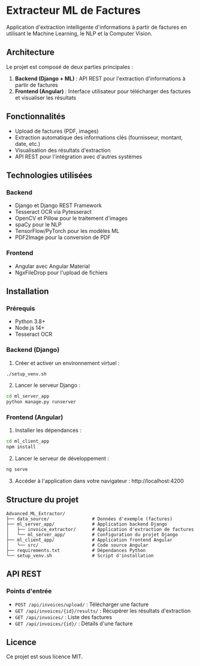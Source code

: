# Extracteur ML de Factures

Application d'extraction intelligente d'informations à partir de factures en utilisant le Machine Learning, le NLP et la Computer Vision.

## Architecture

Le projet est composé de deux parties principales :

1. **Backend (Django + ML)** : API REST pour l'extraction d'informations à partir de factures
2. **Frontend (Angular)** : Interface utilisateur pour télécharger des factures et visualiser les résultats

## Fonctionnalités

- Upload de factures (PDF, images)
- Extraction automatique des informations clés (fournisseur, montant, date, etc.)
- Visualisation des résultats d'extraction
- API REST pour l'intégration avec d'autres systèmes

## Technologies utilisées

### Backend
- Django et Django REST Framework
- Tesseract OCR via Pytesseract
- OpenCV et Pillow pour le traitement d'images
- spaCy pour le NLP
- TensorFlow/PyTorch pour les modèles ML
- PDF2Image pour la conversion de PDF

### Frontend
- Angular avec Angular Material
- NgxFileDrop pour l'upload de fichiers

## Installation

### Prérequis
- Python 3.8+
- Node.js 14+
- Tesseract OCR

### Backend (Django)

1. Créer et activer un environnement virtuel :
```bash
./setup_venv.sh
```

2. Lancer le serveur Django :
```bash
cd ml_server_app
python manage.py runserver
```

### Frontend (Angular)

1. Installer les dépendances :
```bash
cd ml_client_app
npm install
```

2. Lancer le serveur de développement :
```bash
ng serve
```

3. Accéder à l'application dans votre navigateur : http://localhost:4200

## Structure du projet

```
Advanced_ML_Extractor/
├── data_source/                # Données d'exemple (factures)
├── ml_server_app/              # Application backend Django
│   ├── invoice_extractor/      # Application d'extraction de factures
│   └── ml_server_app/          # Configuration du projet Django
├── ml_client_app/              # Application frontend Angular
│   └── src/                    # Code source Angular
├── requirements.txt            # Dépendances Python
└── setup_venv.sh               # Script d'installation
```

## API REST

### Points d'entrée

- `POST /api/invoices/upload/` : Télécharger une facture
- `GET /api/invoices/{id}/results/` : Récupérer les résultats d'extraction
- `GET /api/invoices/` : Liste des factures
- `GET /api/invoices/{id}/` : Détails d'une facture

## Licence

Ce projet est sous licence MIT.